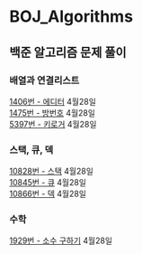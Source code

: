 # BOJ_Algorithms
## 백준 알고리즘 문제 풀이 

### 배열과 연결리스트
[1406번 - 에디터](https://www.acmicpc.net/problem/1406) 4월28일  
[1475번 - 방번호](https://www.acmicpc.net/problem/1475) 4월28일  
[5397번 - 키로거](https://www.acmicpc.net/problem/5397) 4월28일

### 스택, 큐, 덱
[10828번 - 스택](https://www.acmicpc.net/problem/10828) 4월28일  
[10845번 - 큐](https://www.acmicpc.net/problem/10845) 4월28일  
[10866번 - 덱](https://www.acmicpc.net/problem/10866) 4월28일  

### 수학
[1929번 - 소수 구하기](https://www.acmicpc.net/problem/1929) 4월28일  
